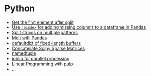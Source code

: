 # Python
- [Get the first element after split](Get%20the%20first%20element%20after%20split.ipynb)
- [Use `reindex` for adding missing columns to a dataframe in Pandas](Using%20reindex%20for%20adding%20missing%20columns%20to%20a%20dataframe.ipynb)
- [Split strings on multiple patterns](Split-strings-on-multiple-patterns.ipynb)
- [Melt with Pandas](Melt-with-Pandas.ipynb)
- [defaultdict of fixed-length buffers](defaultdict-of-fixed-length-buffers.ipynb)
- [Concatenate Scipy Sparse Matrices](Concatenate-Scipy-Sparse-Matrices.ipynb)
- [namedtuple](namedtuple.ipynb)
- [joblib for parallel processing](joblib.ipynb)
- Linear Programming with pulp
- ...
